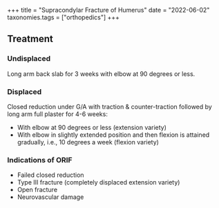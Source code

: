 +++
title = "Supracondylar Fracture of Humerus"
date = "2022-06-02"
taxonomies.tags = ["orthopedics"]
+++

## Treatment
### Undisplaced
Long arm back slab for 3 weeks with elbow at 90 degrees or less.

### Displaced
Closed reduction under G/A with traction & counter-traction followed by long arm full plaster for 4-6 weeks:
- With elbow at 90 degrees or less (extension variety)
- With elbow in slightly extended position and then flexion is attained gradually, i.e., 10 degrees a week (flexion variety)

### Indications of ORIF
- Failed closed reduction
- Type III fracture (completely displaced extension variety)
- Open fracture
- Neurovascular damage
